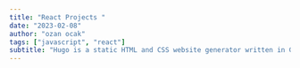 ```yaml
---
title: "React Projects "
date: "2023-02-08"
author: "ozan ocak"
tags: ["javascript", "react"]
subtitle: "Hugo is a static HTML and CSS website generator written in Go. It is optimized for speed, ease of use, and configurability...."
---
```

